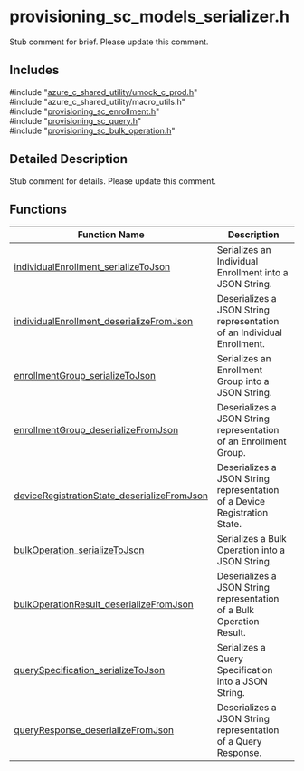 # provisioning_sc_models_serializer.h 

Stub comment for brief. Please update this comment.

## Includes

\#include "[azure_c_shared_utility/umock_c_prod.h](iot-c-ref-umock-c-prod-h.md)"  
\#include "azure_c_shared_utility/macro_utils.h"  
\#include "[provisioning_sc_enrollment.h](iot-c-ref-provisioning-sc-enrollment-h.md)"  
\#include "[provisioning_sc_query.h](iot-c-ref-provisioning-sc-query-h.md)"  
\#include "[provisioning_sc_bulk_operation.h](iot-c-ref-provisioning-sc-bulk-operation-h.md)"  

## Detailed Description

Stub comment for details. Please update this comment.

## Functions

Function Name                  | Description                                
--------------------------------|---------------------------------------------
[individualEnrollment_serializeToJson](./iot-c-ref-provisioning-sc-models-serializer-h/individualenrollment-serializetojson.md)            | Serializes an Individual Enrollment into a JSON String.
[individualEnrollment_deserializeFromJson](./iot-c-ref-provisioning-sc-models-serializer-h/individualenrollment-deserializefromjson.md)            | Deserializes a JSON String representation of an Individual Enrollment.
[enrollmentGroup_serializeToJson](./iot-c-ref-provisioning-sc-models-serializer-h/enrollmentgroup-serializetojson.md)            | Serializes an Enrollment Group into a JSON String.
[enrollmentGroup_deserializeFromJson](./iot-c-ref-provisioning-sc-models-serializer-h/enrollmentgroup-deserializefromjson.md)            | Deserializes a JSON String representation of an Enrollment Group.
[deviceRegistrationState_deserializeFromJson](./iot-c-ref-provisioning-sc-models-serializer-h/deviceregistrationstate-deserializefromjson.md)            | Deserializes a JSON String representation of a Device Registration State.
[bulkOperation_serializeToJson](./iot-c-ref-provisioning-sc-models-serializer-h/bulkoperation-serializetojson.md)            | Serializes a Bulk Operation into a JSON String.
[bulkOperationResult_deserializeFromJson](./iot-c-ref-provisioning-sc-models-serializer-h/bulkoperationresult-deserializefromjson.md)            | Deserializes a JSON String representation of a Bulk Operation Result.
[querySpecification_serializeToJson](./iot-c-ref-provisioning-sc-models-serializer-h/queryspecification-serializetojson.md)            | Serializes a Query Specification into a JSON String.
[queryResponse_deserializeFromJson](./iot-c-ref-provisioning-sc-models-serializer-h/queryresponse-deserializefromjson.md)            | Deserializes a JSON String representation of a Query Response.


